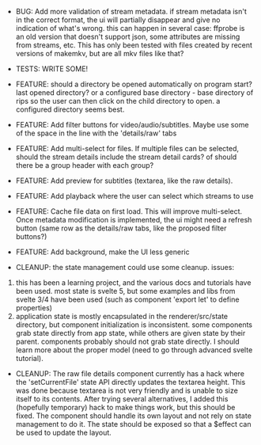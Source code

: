 * BUG: Add more validation of stream metadata. if stream metadata isn't in the correct format, the ui will partially disappear and give no indication of what's wrong. this can happen in several case: ffprobe is an old version that doesn't support json, some attributes are missing from streams, etc. This has only been tested with files created by recent versions of makemkv, but are all mkv files like that?

* TESTS: WRITE SOME!

* FEATURE: should a directory be opened automatically on program start? last opened directory? or a configured base directory - base directory of rips so the user can then click on the child directory to open. a configured directory seems best.
* FEATURE: Add filter buttons for video/audio/subtitles. Maybe use some of the space in the line with the 'details/raw' tabs
* FEATURE: Add multi-select for files. If multiple files can be selected, should the stream details include the stream detail cards? of should there be a group header with each group?
* FEATURE: Add preview for subtitles (textarea, like the raw details).
* FEATURE: Add playback where the user can select which streams to use
* FEATURE: Cache file data on first load. This will improve multi-select. Once metadata modification is implemented, the ui might need a refresh button (same row as the details/raw tabs, like the proposed filter buttons?)
* FEATURE: Add background, make the UI less generic

* CLEANUP: the state management could use some cleanup. issues:
1. this has been a learning project, and the various docs and tutorials have been used. most state is svelte 5, but some examples and libs from svelte 3/4 have been used (such as component 'export let' to define properties)
2. application state is mostly encapsulated in the renderer/src/state directory, but component initialization is inconsistent. some components grab state directly from app state, while others are given state by their parent. components probably should not grab state directly. I should learn more about the proper model (need to go through advanced svelte tutorial).

* CLEANUP: The raw file details component currently has a hack where the 'setCurrentFile' state API directly updates the textarea height. This was done because textarea is not very friendly and is unable to size itself to its contents. After trying several alternatives, I added this (hopefully temporary) hack to make things work, but this should be fixed. The component should handle its own layout and not rely on state management to do it. The state should be exposed so that a $effect can be used to update the layout.
